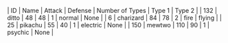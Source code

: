 | ID  | Name       | Attack | Defense | Number of Types | Type 1   | Type 2  |
| 132 | ditto      | 48     | 48      | 1               | normal   | None    |
| 6   | charizard  | 84     | 78      | 2               | fire     | flying  |
| 25  | pikachu    | 55     | 40      | 1               | electric | None    |
| 150 | mewtwo     | 110    | 90      | 1               | psychic  | None    |